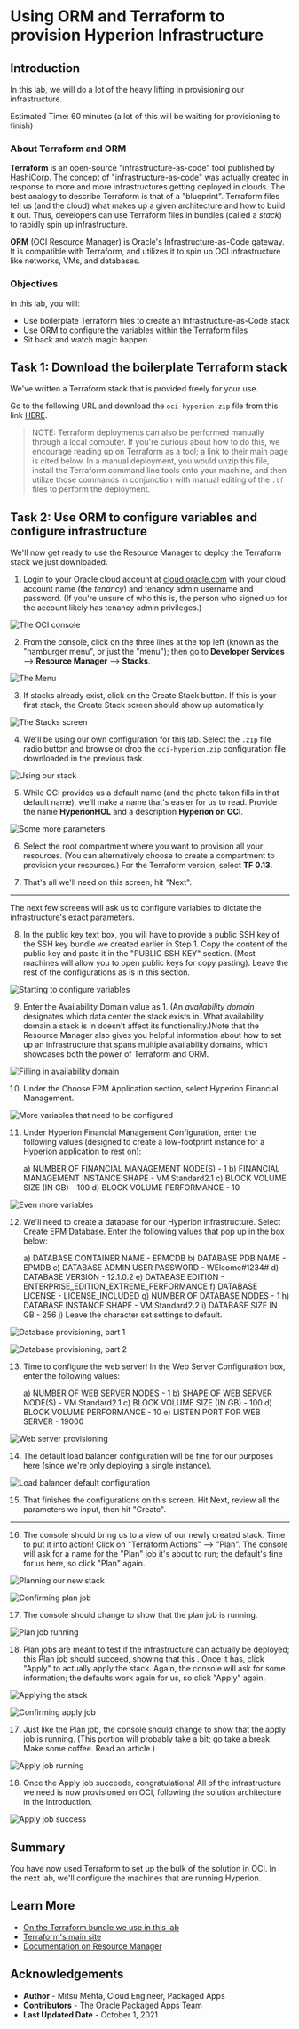 # Using ORM and Terraform to provision Hyperion Infrastructure

## Introduction

In this lab, we will do a lot of the heavy lifting in provisioning our infrastructure.

Estimated Time: 60 minutes (a lot of this will be waiting for provisioning to finish)

### About Terraform and ORM

**Terraform** is an open-source "infrastructure-as-code" tool published by HashiCorp. The concept of "infrastructure-as-code" was actually created in response to more and more infrastructures getting deployed in clouds. The best analogy to describe Terraform is that of a "blueprint". Terraform files tell us (and the cloud) what makes up a given architecture and how to build it out. Thus, developers can use Terraform files in bundles (called a _stack_) to rapidly spin up infrastructure.

**ORM** (OCI Resource Manager) is Oracle's Infrastructure-as-Code gateway. It is compatible with Terraform, and utilizes it to spin up OCI infrastructure like networks, VMs, and databases.

### Objectives

In this lab, you will:
* Use boilerplate Terraform files to create an Infrastructure-as-Code stack
* Use ORM to configure the variables within the Terraform files
* Sit back and watch magic happen

## Task 1: Download the boilerplate Terraform stack

We've written a Terraform stack that is provided freely for your use.

Go to the following URL and download the `oci-hyperion.zip` file from this link [HERE](https://objectstorage.ap-mumbai-1.oraclecloud.com/p/NW_ovSp5VHJh6AJuzfhZ7Twf6nGiDHIII_HkCN4ZXmru0MKDtH-De9IB-h5ABs-Y/n/bm47mpuvclcd/b/HyperionHOL/o/oci-hyperion.zip).

> NOTE: Terraform deployments can also be performed manually through a local computer. If you're curious about how to do this, we encourage reading up on Terraform as a tool; a link to their main page is cited below. In a manual deployment, you would unzip this file, install the Terraform command line tools onto your machine, and then utilize those commands in conjunction with manual editing of the `.tf` files to perform the deployment.

## Task 2: Use ORM to configure variables and configure infrastructure

We'll now get ready to use the Resource Manager to deploy the Terraform stack we just downloaded.

1. Login to your Oracle cloud account at [cloud.oracle.com](cloud.oracle.com) with your cloud account name (the _tenancy_) and tenancy admin username and password. (If you're unsure of who this is, the person who signed up for the account likely has tenancy admin privileges.)

![The OCI console](images/provision1.png " ")

2. From the console, click on the three lines at the top left (known as the "hamburger menu", or just the "menu"); then go to **Developer Services** --> **Resource Manager** --> **Stacks**.

![The Menu](images/provision2.png " ")

3.	If stacks already exist, click on the Create Stack button. If this is your first stack, the Create Stack screen should show up automatically.

![The Stacks screen](images/provision3.png " ")

4.  We'll be using our own configuration for this lab. Select the `.zip` file radio button and browse or drop the `oci-hyperion.zip` configuration file downloaded in the previous task.

![Using our stack](images/provision4.png " ")

5.  While OCI provides us a default name (and the photo taken fills in that default name), we'll make a name that's easier for us to read. Provide the name **HyperionHOL** and a description **Hyperion on OCI**.

![Some more parameters](images/provision5.png " ")

6.	Select the root compartment where you want to provision all your resources. (You can alternatively choose to create a compartment to provision your resources.) For the Terraform version, select **TF 0.13**.

7.  That's all we'll need on this screen; hit "Next".

---

The next few screens will ask us to configure variables to dictate the infrastructure's exact parameters.

8.  In the public key text box, you will have to provide a public SSH key of the SSH key bundle we created earlier in Step 1. Copy the content of the public key and paste it in the "PUBLIC SSH KEY" section. (Most machines will allow you to open public keys for copy pasting). Leave the rest of the configurations as is in this section.

![Starting to configure variables](images/provision6.png " ")

9.	Enter the Availability Domain value as 1. (An _availability domain_ designates which data center the stack exists in. What availability domain a stack is in doesn't affect its functionality.)Note that the Resource Manager also gives you helpful information about how to set up an infrastructure that spans multiple availability domains, which showcases both the power of Terraform and ORM.

![Filling in availability domain](images/provision7.png " ")

10.	Under the Choose EPM Application section, select Hyperion Financial Management.

![More variables that need to be configured](images/provision8.png " ")

11.	Under Hyperion Financial Management Configuration, enter the following values (designed to create a low-footprint instance for a Hyperion application to rest on):

	a)	NUMBER OF FINANCIAL MANAGEMENT NODE(S) - 1
	b)	FINANCIAL MANAGEMENT INSTANCE SHAPE - VM Standard2.1
	c)	BLOCK VOLUME SIZE (IN GB) - 100
	d)	BLOCK VOLUME PERFORMANCE - 10

![Even more variables](images/provision9.png " ")

12. We'll need to create a database for our Hyperion infrastructure. Select Create EPM Database. Enter the following values that pop up in the box below:

	a)	DATABASE CONTAINER NAME - EPMCDB
	b)	DATABASE PDB NAME - EPMDB
	c)	DATABASE ADMIN USER PASSWORD - WElcome#1234#
	d)	DATABASE VERSION - 12.1.0.2
	e)	DATABASE EDITION -  ENTERPRISE_EDITION_EXTREME_PERFORMANCE
	f)	DATABASE LICENSE - LICENSE_INCLUDED
	g)	NUMBER OF DATABASE NODES - 1
	h)	DATABASE INSTANCE SHAPE - VM Standard2.2
	i)	DATABASE SIZE IN GB - 256
	j)	Leave the character set settings to default.

![Database provisioning, part 1](images/provision10.png " ")

![Database provisioning, part 2](images/provision11.png " ")

13. Time to configure the web server! In the Web Server Configuration box, enter the following values:

	a)	NUMBER OF WEB SERVER NODES - 1
	b)	SHAPE OF WEB SERVER NODE(S) - VM Standard2.1
	c)	BLOCK VOLUME SIZE (IN GB) - 100
	d)	BLOCK VOLUME PERFORMANCE - 10
	e)	LISTEN PORT FOR WEB SERVER - 19000

![Web server provisioning](images/provision12.png " ")

14. The default load balancer configuration will be fine for our purposes here (since we're only deploying a single instance).

![Load balancer default configuration](images/provision13.png " ")

15. That finishes the configurations on this screen. Hit Next, review all the parameters we input, then hit "Create".

---

16. The console should bring us to a view of our newly created stack. Time to put it into action! Click on "Terraform Actions" --> "Plan". The console will ask for a name for the "Plan" job it's about to run; the default's fine for us here, so click "Plan" again.

![Planning our new stack](images/provision14.png " ")

![Confirming plan job](images/provision15.png " ")

17. The console should change to show that the plan job is running.

![Plan job running](images/provision16.png " ")

18. Plan jobs are meant to test if the infrastructure can actually be deployed; this Plan job should succeed, showing that this . Once it has, click "Apply" to actually apply the stack. Again, the console will ask for some information; the defaults work again for us, so click "Apply" again.

![Applying the stack](images/provision17.png " ")

![Confirming apply job](images/provision18.png " ")

17. Just like the Plan job, the console should change to show that the apply job is running. (This portion will probably take a bit; go take a break. Make some coffee. Read an article.)

![Apply job running](images/provision19.png " ")

18. Once the Apply job succeeds, congratulations! All of the infrastructure we need is now provisioned on OCI, following the solution architecture in the Introduction.

![Apply job success](images/provision20.png " ")

## Summary

You have now used Terraform to set up the bulk of the solution in OCI. In the next lab, we'll configure the machines that are running Hyperion.

## Learn More

* [On the Terraform bundle we use in this lab](https://github.com/oracle-quickstart/oci-hyperion)
* [Terraform's main site](https://www.terraform.io/)
* [Documentation on Resource Manager](https://docs.oracle.com/en-us/iaas/Content/ResourceManager/Concepts/resourcemanager.htm)

## Acknowledgements
* **Author** - Mitsu Mehta, Cloud Engineer, Packaged Apps
* **Contributors** - The Oracle Packaged Apps Team
* **Last Updated Date** - October 1, 2021
